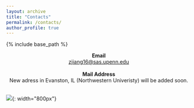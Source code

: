 ```yaml
---
layout: archive
title: "Contacts"
permalink: /contacts/
author_profile: true
---
```


{% include base_path %}

<center><b>Email</b></center>

<center><u> zjiang16@sas.upenn.edu</u></center>

<br/>

<center><b>Mail Address</b></center>

<center>New adress in Evanston, IL (Northwestern Univeristy) will be added soon.</center> 

<br/>

![]({{site.baseurl}}/images/Chicago.jpeg){: width="800px"}


